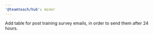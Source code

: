 ```yaml
---
'@teamteach/hub': minor
---
```


Add table for post training survey emails, in order to send them after 24 hours.
